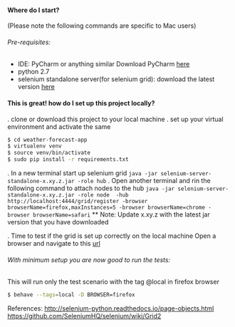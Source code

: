 #### Where do I start?
(Please note the following commands are specific to Mac users)
###### Pre-requisites:
- IDE: PyCharm or anything similar
Download PyCharm [here](https://www.jetbrains.com/pycharm/download/#section=mac)
- python 2.7
- selenium standalone server(for selenium grid):
  download the latest version [here](http://docs.seleniumhq.org/download/)

#### This is great! how do I set up this project locally?
. clone or download this project to your local machine
. set up your virtual environment and activate the same
```sh
$ cd weather-forecast-app
$ virtualenv venv
$ source venv/bin/activate
$ sudo pip install -r requirements.txt
```
. In a new terminal start up selenium grid
`java -jar selenium-server-standalone-x.xy.z.jar -role hub`
. Open another terminal and rin the following command to attach nodes to the hub
`java -jar selenium-server-standalone-x.xy.z.jar -role node  -hub http://localhost:4444/grid/register -browser browserName=firefox,maxInstances=5 -browser browserName=chrome -browser browserName=safari`
** Note: Update x.xy.z with the latest jar version that you have downloaded

. Time to test if the grid is set up correctly on the local machine
Open a browser and navigate to this [url](http://localhost:4444/grid/console)

###### With minimum setup you are now good to run the tests:
This will run only the test scenario with the tag @local in firefox browser
``` sh
$ behave --tags=local -D BROWSER=firefox
```


References:
http://selenium-python.readthedocs.io/page-objects.html
https://github.com/SeleniumHQ/selenium/wiki/Grid2
